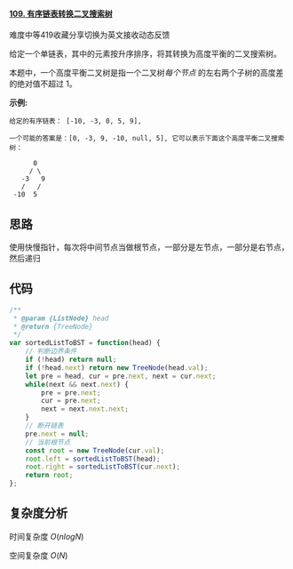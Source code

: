 #### [109. 有序链表转换二叉搜索树](https://leetcode-cn.com/problems/convert-sorted-list-to-binary-search-tree/)

难度中等419收藏分享切换为英文接收动态反馈

给定一个单链表，其中的元素按升序排序，将其转换为高度平衡的二叉搜索树。

本题中，一个高度平衡二叉树是指一个二叉树*每个节点* 的左右两个子树的高度差的绝对值不超过 1。

**示例:**

```
给定的有序链表： [-10, -3, 0, 5, 9],

一个可能的答案是：[0, -3, 9, -10, null, 5], 它可以表示下面这个高度平衡二叉搜索树：

      0
     / \
   -3   9
   /   /
 -10  5
```



## 思路

使用快慢指针，每次将中间节点当做根节点，一部分是左节点，一部分是右节点，然后递归

## 代码

```javascript
/**
 * @param {ListNode} head
 * @return {TreeNode}
 */
var sortedListToBST = function(head) {
    // 判断边界条件
    if (!head) return null;
    if (!head.next) return new TreeNode(head.val);
    let pre = head, cur = pre.next, next = cur.next;
    while(next && next.next) {
        pre = pre.next;
        cur = pre.next;
        next = next.next.next;
    }
    // 断开链表
    pre.next = null;
    // 当前根节点
    const root = new TreeNode(cur.val);
    root.left = sortedListToBST(head);
    root.right = sortedListToBST(cur.next);
    return root;
};
```



## 复杂度分析

时间复杂度	$O(nlogN)$

空间复杂度	$O(N)$

